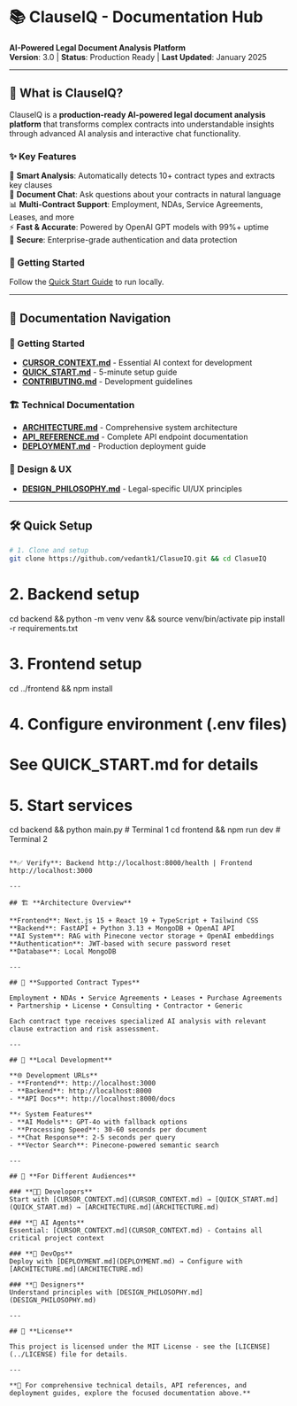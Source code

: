 # 📚 ClauseIQ - Documentation Hub

**AI-Powered Legal Document Analysis Platform**  
**Version**: 3.0 | **Status**: Production Ready | **Last Updated**: January 2025

---

## 🎯 **What is ClauseIQ?**

ClauseIQ is a **production-ready AI-powered legal document analysis platform** that transforms complex contracts into understandable insights through advanced AI analysis and interactive chat functionality.

### **✨ Key Features**

🧠 **Smart Analysis**: Automatically detects 10+ contract types and extracts key clauses  
💬 **Document Chat**: Ask questions about your contracts in natural language  
📊 **Multi-Contract Support**: Employment, NDAs, Service Agreements, Leases, and more  
⚡ **Fast & Accurate**: Powered by OpenAI GPT models with 99%+ uptime  
🔐 **Secure**: Enterprise-grade authentication and data protection

### **🚀 Getting Started**

Follow the [Quick Start Guide](../README.md#quick-start) to run locally.

---

## 📖 **Documentation Navigation**

### **🚀 Getting Started**
- **[CURSOR_CONTEXT.md](CURSOR_CONTEXT.md)** - Essential AI context for development
- **[QUICK_START.md](QUICK_START.md)** - 5-minute setup guide
- **[CONTRIBUTING.md](CONTRIBUTING.md)** - Development guidelines

### **🏗️ Technical Documentation**
- **[ARCHITECTURE.md](ARCHITECTURE.md)** - Comprehensive system architecture
- **[API_REFERENCE.md](API_REFERENCE.md)** - Complete API endpoint documentation
- **[DEPLOYMENT.md](DEPLOYMENT.md)** - Production deployment guide

### **🎨 Design & UX**
- **[DESIGN_PHILOSOPHY.md](DESIGN_PHILOSOPHY.md)** - Legal-specific UI/UX principles

---

## 🛠️ **Quick Setup**

```bash
# 1. Clone and setup
git clone https://github.com/vedantk1/ClasueIQ.git && cd ClasueIQ
```

# 2. Backend setup
cd backend && python -m venv venv && source venv/bin/activate
pip install -r requirements.txt

# 3. Frontend setup
cd ../frontend && npm install

# 4. Configure environment (.env files)
# See QUICK_START.md for details

# 5. Start services
cd backend && python main.py  # Terminal 1
cd frontend && npm run dev     # Terminal 2
```

**✅ Verify**: Backend http://localhost:8000/health | Frontend http://localhost:3000

---

## 🏗️ **Architecture Overview**

**Frontend**: Next.js 15 + React 19 + TypeScript + Tailwind CSS  
**Backend**: FastAPI + Python 3.13 + MongoDB + OpenAI API  
**AI System**: RAG with Pinecone vector storage + OpenAI embeddings  
**Authentication**: JWT-based with secure password reset  
**Database**: Local MongoDB

---

## 💼 **Supported Contract Types**

Employment • NDAs • Service Agreements • Leases • Purchase Agreements • Partnership • License • Consulting • Contractor • Generic

Each contract type receives specialized AI analysis with relevant clause extraction and risk assessment.

---

## 🚀 **Local Development**

**🌐 Development URLs**
- **Frontend**: http://localhost:3000
- **Backend**: http://localhost:8000
- **API Docs**: http://localhost:8000/docs

**⚡ System Features**
- **AI Models**: GPT-4o with fallback options
- **Processing Speed**: 30-60 seconds per document
- **Chat Response**: 2-5 seconds per query
- **Vector Search**: Pinecone-powered semantic search

---

## 🤝 **For Different Audiences**

### **👨‍💻 Developers**
Start with [CURSOR_CONTEXT.md](CURSOR_CONTEXT.md) → [QUICK_START.md](QUICK_START.md) → [ARCHITECTURE.md](ARCHITECTURE.md)

### **🤖 AI Agents**
Essential: [CURSOR_CONTEXT.md](CURSOR_CONTEXT.md) - Contains all critical project context

### **🚀 DevOps**
Deploy with [DEPLOYMENT.md](DEPLOYMENT.md) → Configure with [ARCHITECTURE.md](ARCHITECTURE.md)

### **🎨 Designers**
Understand principles with [DESIGN_PHILOSOPHY.md](DESIGN_PHILOSOPHY.md)

---

## 📄 **License**

This project is licensed under the MIT License - see the [LICENSE](../LICENSE) file for details.

---

**🎯 For comprehensive technical details, API references, and deployment guides, explore the focused documentation above.**
